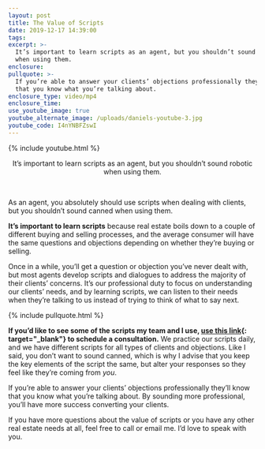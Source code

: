 ```yaml
---
layout: post
title: The Value of Scripts
date: 2019-12-17 14:39:00
tags:
excerpt: >-
  It’s important to learn scripts as an agent, but you shouldn’t sound robotic
  when using them.
enclosure:
pullquote: >-
  If you’re able to answer your clients’ objections professionally they’ll know
  that you know what you’re talking about.
enclosure_type: video/mp4
enclosure_time:
use_youtube_image: true
youtube_alternate_image: /uploads/daniels-youtube-3.jpg
youtube_code: I4nYNBFZswI
---
```


{% include youtube.html %}

<center>It&rsquo;s important to learn scripts as an agent, but you shouldn&rsquo;t sound robotic when using them.</center>

&nbsp;

As an agent, you absolutely should use scripts when dealing with clients, but you shouldn’t sound canned when using them.&nbsp;

**It’s important to learn scripts** because real estate boils down to a couple of different buying and selling processes, and the average consumer will have the same questions and objections depending on whether they’re buying or selling.&nbsp;

Once in a while, you’ll get a question or objection you’ve never dealt with, but most agents develop scripts and dialogues to address the majority of their clients’ concerns. It’s our professional duty to focus on understanding our clients’ needs, and by learning scripts, we can listen to their needs when they’re talking to us instead of trying to think of what to say next.&nbsp;

{% include pullquote.html %}

**If you’d like to see some of the scripts my team and I use, [use this link](https://realestatecareersincolorado.com/contact/){: target="_blank"} to schedule a consultation.** We practice our scripts daily, and we have different scripts for all types of clients and objections. Like I said, you don’t want to sound canned, which is why I advise that you keep the key elements of the script the same, but alter your responses so they feel like they’re coming from *you*.

If you’re able to answer your clients’ objections professionally they’ll know that you know what you’re talking about. By sounding more professional, you’ll have more success converting your clients.&nbsp;

If you have more questions about the value of scripts or you have any other real estate needs at all, feel free to call or email me. I’d love to speak with you.&nbsp;